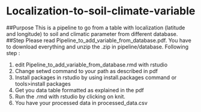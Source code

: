 # Localization-to-soil-climate-variable
##Purpose
This is a pipeline to go from a table with localization (latitude and longitude) to soil and climatic parameter from different database. 
##Step
Please read  Pipeline_to_add_variable_from_database.pdf.
You have to download everything and unzip the .zip in pipeline/database. 
Following step :
1) edit Pipeline_to_add_variable_from_database.rmd with rstudio
2) Change setwd command to your path as described in pdf
3) Install packages in rstudio by using install.packages command or tools>install packages
4) Get you data table formatted as explained in the pdf
5) Run the .rmd with rstudio by clicking on knit.
6) You have your processed data in processed_data.csv
